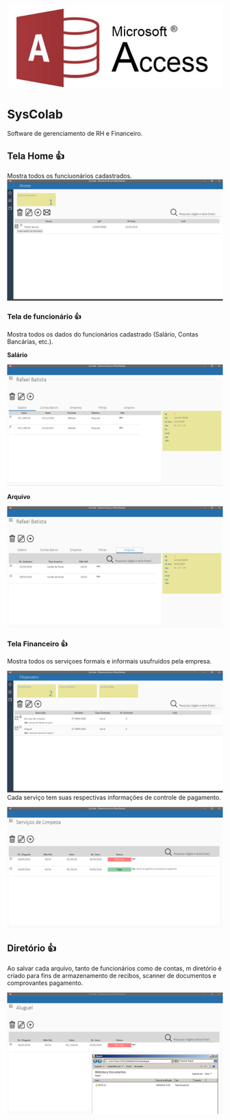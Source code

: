 ![Logo](https://github.com/rafaelbatistaroque/SysColab/blob/master/SYSCOLAB/img/MsAccessLogo.jpg)
# SysColab
Software de gerenciamento de RH e Financeiro.

## Tela Home :+1:
Mostra todos os funciuonários cadastrados.
![telaHome](https://github.com/rafaelbatistaroque/SysColab/blob/master/SYSCOLAB/img/Slide1.PNG)

### Tela de funcionário :+1:
Mostra todos os dados do funcionários cadastrado (Salário, Contas Bancárias, etc.).

**Salário**

![telaFuncionario](https://github.com/rafaelbatistaroque/SysColab/blob/master/SYSCOLAB/img/Slide2.PNG)

**Arquivo**

![telaFuncionario](https://github.com/rafaelbatistaroque/SysColab/blob/master/SYSCOLAB/img/Slide3.PNG)

### Tela Financeiro :+1:
Mostra todos os serviçoes formais e informais usufruidos pela empresa.

![telaFuncionario](https://github.com/rafaelbatistaroque/SysColab/blob/master/SYSCOLAB/img/Slide4.PNG)
Cada serviço tem suas respectivas informações de controle de pagamento.

![telaFuncionario](https://github.com/rafaelbatistaroque/SysColab/blob/master/SYSCOLAB/img/Slide5.PNG)

## Diretório :+1:
Ao salvar cada arquivo, tanto de funcionários como de contas, m diretório é criado para fins de armazenamento de recibos, scanner de documentos e comprovantes pagamento.

![telaFuncionario](https://github.com/rafaelbatistaroque/SysColab/blob/master/SYSCOLAB/img/Slide6.PNG)
